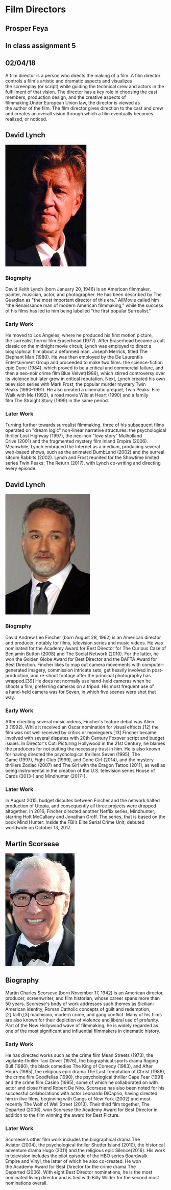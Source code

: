# Film Directors

## Prosper Feya

## In class assignment 5

## 02/04/18

A film director is a person who directs the making of a film. A film director controls a film's artistic and dramatic aspects and visualizes the screenplay (or script) while guiding the technical crew and actors in the fulfillment of that vision. The director has a key role in choosing the cast members, production design, and the creative aspects of filmmaking.Under European Union law, the director is viewed as the author of the film. The film director gives direction to the cast and crew and creates an overall vision through which a film eventually becomes realized, or noticed. 


## David Lynch

![davidlynch](/media/lynch.jpg)


### Biography

David Keith Lynch (born January 20, 1946) is an American filmmaker, painter, musician, actor, and photographer. He has been described by The Guardian as "the most important director of this era.” AllMovie called him "the Renaissance man of modern American filmmaking," while the success of his films has led to him being labelled "the first popular Surrealist." 


### Early Work

He moved to Los Angeles, where he produced his first motion picture, the surrealist horror film Eraserhead (1977). After Eraserhead became a cult classic on the midnight movie circuit, Lynch was employed to direct a biographical film about a deformed man, Joseph Merrick, titled The Elephant Man (1980). He was then employed by the De Laurentiis Entertainment Group and proceeded to make two films: the science-fiction epic Dune (1984), which proved to be a critical and commercial failure, and then a neo-noir crime film Blue Velvet(1986), which stirred controversy over its violence but later grew in critical reputation.
Next, Lynch created his own television series with Mark Frost, the popular murder mystery Twin Peaks (1990–1991). He also created a cinematic prequel, Twin Peaks: Fire Walk with Me (1992), a road movie Wild at Heart (1990) and a family film The Straight Story (1999) in the same period. 

### Later Work

Turning further towards surrealist filmmaking, three of his subsequent films operated on "dream logic" non-linear narrative structures: the psychological thriller Lost Highway (1997), the neo-noir "love story" Mulholland Drive (2001) and the fragmented mystery film Inland Empire (2006). Meanwhile, Lynch embraced the Internet as a medium, producing several web-based shows, such as the animated DumbLand (2002) and the surreal sitcom Rabbits (2002). Lynch and Frost reunited for the Showtime limited series Twin Peaks: The Return (2017), with Lynch co-writing and directing every episode.



## David Lynch

![davidfincher](/media/fincher.jpg)


### Biography

David Andrew Leo Fincher (born August 28, 1962) is an American director and producer, notably for films, television series and music videos. He was nominated for the Academy Award for Best Director for The Curious Case of Benjamin Button (2008) and The Social Network (2010). For the latter, he won the Golden Globe Award for Best Director and the BAFTA Award for Best Direction. 
Fincher likes to map out camera movements with computer-generated imagery, commission intricate sets, get heavily involved in post-production, and re-shoot footage after the principal photography has wrapped.[39] He does not normally use hand-held cameras when he shoots a film, preferring cameras on a tripod. His most frequent use of a hand-held camera was for Seven, in which five scenes were shot that way. 

### Early Work

After directing several music videos, Fincher's feature debut was Alien 3 (1992). While it received an Oscar nomination for visual effects,[12] the film was not well received by critics or moviegoers.[13] Fincher became involved with several disputes with 20th Century Foxover script and budget issues. In Director's Cut: Picturing Hollywood in the 21st Century, he blames the producers for not putting the necessary trust in him.
He is also known for having directed the psychological thrillers Seven (1995), The Game (1997), Fight Club (1999), and Gone Girl (2014), and the mystery thrillers Zodiac (2007) and The Girl with the Dragon Tattoo (2011), as well as being instrumental in the creation of the U.S. television series House of Cards (2013-) and Mindhunter (2017-).

### Later Work

In August 2015, budget disputes between Fincher and the network halted production of Utopia, and consequently all three projects were dropped altogether. In 2016, Fincher directed another Netflix series, Mindhunter, starring Holt McCallany and Jonathan Groff. The series, that is based on the book Mind Hunter: Inside the FBI’s Elite Serial Crime Unit, debuted worldwide on October 13, 2017.



## Martin Scorsese

![martinscorsese](/media/scorsese.jpg)

## Biography

Martin Charles Scorsese (born November 17, 1942) is an American director, producer, screenwriter, and film historian, whose career spans more than 50 years. Scorsese's body of work addresses such themes as Sicilian-American identity, Roman Catholic concepts of guilt and redemption,[2] faith,[3] machismo, modern crime, and gang conflict. Many of his films are also known for their depiction of violence and liberal use of profanity.
Part of the New Hollywood wave of filmmaking, he is widely regarded as one of the most significant and influential filmmakers in cinematic history. 

### Early Work

He has directed works such as the crime film Mean Streets (1973), the vigilante-thriller Taxi Driver (1976), the biographical sports drama Raging Bull (1980), the black comedies The King of Comedy (1983), and After Hours (1985), the religious epic drama The Last Temptation of Christ (1988), the crime film Goodfellas (1990), the psychological thriller Cape Fear (1991) and the crime film Casino (1995), some of which he collaborated on with actor and close friend Robert De Niro. Scorsese has also been noted for his successful collaborations with actor Leonardo DiCaprio, having directed him in five films, beginning with Gangs of New York (2002) and most recently The Wolf of Wall Street (2013). Their third film together, The Departed (2006), won Scorsese the Academy Award for Best Director in addition to the film winning the award for Best Picture. 

### Later Work

Scorsese's other film work includes the biographical drama The Aviator (2004), the psychological thriller Shutter Island (2010), the historical adventure drama Hugo (2011) and the religious epic Silence(2016). His work in television includes the pilot episode of the HBO series Boardwalk Empire and Vinyl, the latter of which he also co-created. He won the Academy Award for Best Director for the crime drama The Departed (2006). With eight Best Director nominations, he is the most nominated living director and is tied with Billy Wilder for the second most nominations overall.









